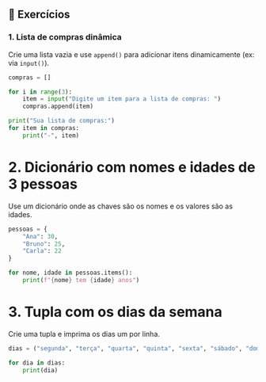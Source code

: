 ## 🧪 Exercícios

### 1. Lista de compras dinâmica

Crie uma lista vazia e use `append()` para adicionar itens dinamicamente (ex: via `input()`).

```python
compras = []

for i in range(3):
    item = input("Digite um item para a lista de compras: ")
    compras.append(item)

print("Sua lista de compras:")
for item in compras:
    print("-", item)
```

# 2. Dicionário com nomes e idades de 3 pessoas
Use um dicionário onde as chaves são os nomes e os valores são as idades.

```python
pessoas = {
    "Ana": 30,
    "Bruno": 25,
    "Carla": 22
}

for nome, idade in pessoas.items():
    print(f"{nome} tem {idade} anos")
```

# 3. Tupla com os dias da semana
Crie uma tupla e imprima os dias um por linha.
```python
dias = ("segunda", "terça", "quarta", "quinta", "sexta", "sábado", "domingo")

for dia in dias:
    print(dia)
```